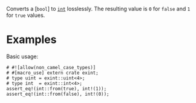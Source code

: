Converts a [`bool`] to [`int`] losslessly.
The resulting value is `0` for `false` and `1` for `true` values.

[`int`]: crate::types::int

# Examples

Basic usage:

```
# #![allow(non_camel_case_types)]
# #[macro_use] extern crate exint;
# type uint = exint::uint<4>;
# type int  = exint::int<4>;
assert_eq!(int::from(true), int!(1));
assert_eq!(int::from(false), int!(0));
```
